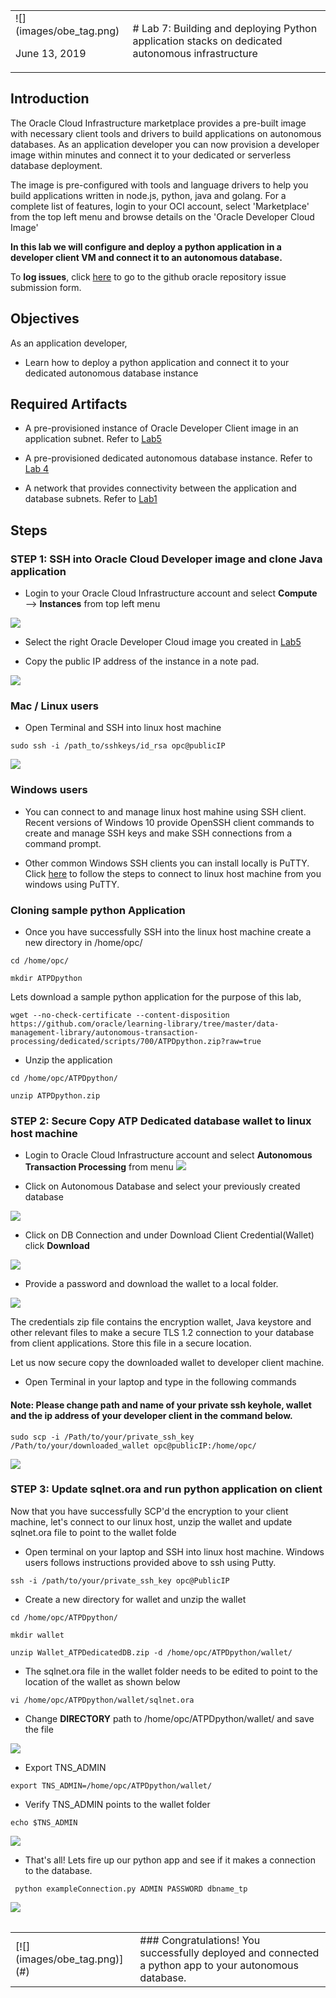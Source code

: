 <table class="tbl-heading"><tr><td class="td-logo">![](images/obe_tag.png)

June 13, 2019
</td>
<td class="td-banner">
# Lab 7: Building and deploying Python application stacks on dedicated autonomous infrastructure
</td></tr><table>

## Introduction

The Oracle Cloud Infrastructure marketplace provides a pre-built image with necessary client tools and drivers to build applications on autonomous databases. As an application developer you can now provision a developer image within minutes and connect it to your dedicated or serverless database deployment. 

 The image is pre-configured with tools and language drivers to help you build applications written in node.js, python, java and golang.
For a complete list of features, login to your OCI account, select 'Marketplace' from the top left menu and browse details on the 'Oracle Developer Cloud Image'

**In this lab we will configure and deploy a python application in a developer client VM and connect it to an autonomous database.**



To **log issues**, click [here](https://github.com/cloudsolutionhubs/autonomous-transaction-processing/issues/new) to go to the github oracle repository issue submission form.

## Objectives

As an application developer,
- Learn how to deploy a python application and connect it to your dedicated autonomous database instance

## Required Artifacts

- A pre-provisioned instance of Oracle Developer Client image in an application subnet. Refer to [Lab5](LabGuide500ConfigureADevelopmentSystemForUseWithYourDedicatedAutonomousDatabase.md)

- A pre-provisioned dedicated autonomous database instance. Refer to [Lab 4](./LabGuide400ProvisioningdatabasesonyourdedicatedAutonomousInfrastructure.md)

- A network that provides connectivity between the application and database subnets. Refer to [Lab1](./LabGuide100PreparingyourprivatedatacenterintheOracleCloudInfrastructure.md)

## Steps

### **STEP 1: SSH into Oracle Cloud Developer image and clone Java application**

- Login to your Oracle Cloud Infrastructure account and select **Compute** —> **Instances** from top left menu

![](./images/800/Compute1.png)

- Select the right Oracle Developer Cloud image you created in [Lab5](LabGuide500ConfigureADevelopmentSystemForUseWithYourDedicatedAutonomousDatabase.md) 

- Copy the public IP address of the instance in a note pad. 

![](./images/800/Compute2.png)


### Mac / Linux users

- Open Terminal and SSH into linux host machine

```
sudo ssh -i /path_to/sshkeys/id_rsa opc@publicIP
```

![](./images/800/SSH1.png)

### Windows users

- You can connect to and manage linux host mahine using SSH client. Recent versions of Windows 10 provide OpenSSH client commands to create and manage SSH keys and make SSH connections from a command prompt.

- Other common Windows SSH clients you can install locally is PuTTY. Click [here](https://docs.microsoft.com/en-us/azure/virtual-machines/linux/ssh-from-windows) to follow the steps to connect to linux host machine from you windows using PuTTY.

### Cloning sample python Application

- Once you have successfully SSH into the linux host machine create a new directory in /home/opc/

```
cd /home/opc/

mkdir ATPDpython
```

Lets download a sample python application for the purpose of this lab,

```
wget --no-check-certificate --content-disposition https://github.com/oracle/learning-library/tree/master/data-management-library/autonomous-transaction-processing/dedicated/scripts/700/ATPDpython.zip?raw=true
```

- Unzip the application 

```
cd /home/opc/ATPDpython/

unzip ATPDpython.zip
```



### **STEP 2: Secure Copy ATP Dedicated database wallet to linux host machine**

- Login to Oracle Cloud Infrastructure account and select **Autonomous Transaction Processing** from menu
![](./images/800/atpd1.png)

- Click on Autonomous Database and select your previously created database

![](./images/800/atpd2.png)

- Click on DB Connection and under Download Client Credential(Wallet) click **Download**

![](./images/800/atpd3.png)



- Provide a password and download the wallet to a local folder. 

  

![](./images/800/atpd4.png)

The credentials zip file contains the encryption wallet, Java keystore and other relevant files to make a secure TLS 1.2 connection to your database from client applications. Store this file in a secure location.

Let us now secure copy the downloaded wallet to developer client machine.

- Open Terminal in your laptop and type in the following commands

#### Note: Please change path and name of your private ssh keyhole,   wallet and the ip address of your developer client in the command below.

```
sudo scp -i /Path/to/your/private_ssh_key /Path/to/your/downloaded_wallet opc@publicIP:/home/opc/
```
![](./images/800/atpd5.png)



### **STEP 3: Update sqlnet.ora and run python application on client**

Now that you have successfully SCP'd the encryption to your client machine, let's connect to our linux host, unzip the wallet and update sqlnet.ora file to point to the wallet folde

- Open terminal on your laptop and SSH into linux host machine. Windows users follows instructions provided above to ssh using Putty.

```
ssh -i /path/to/your/private_ssh_key opc@PublicIP
```

- Create a new directory for wallet and unzip the wallet

```
cd /home/opc/ATPDpython/

mkdir wallet

unzip Wallet_ATPDedicatedDB.zip -d /home/opc/ATPDpython/wallet/
```

- The sqlnet.ora file in the wallet folder needs to be edited to point to the location of the wallet as shown below

```
vi /home/opc/ATPDpython/wallet/sqlnet.ora
```

- Change **DIRECTORY** path to /home/opc/ATPDpython/wallet/ and save the file

![](./images/700/walletPython.png)

- Export TNS_ADMIN

```
export TNS_ADMIN=/home/opc/ATPDpython/wallet/
```

- Verify TNS_ADMIN points to the wallet folder

```
echo $TNS_ADMIN
```
![](./images/700/TNSadmin.png)

- That's all! Lets fire up our python app and see if it makes a connection to the database.

```
 python exampleConnection.py ADMIN PASSWORD dbname_tp
```
![](./images/700/pythonSuccess.png)




<table>
<tr><td class="td-logo">[![](images/obe_tag.png)](#)</td>
<td class="td-banner">
### Congratulations! You successfully deployed and connected a python app to your autonomous database.
</td>
</tr>
<table>